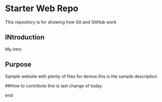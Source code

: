 # Starter Web Repo

This repository is for showing how Git and GitHub work
## INtroduction
My intro
## Purpose

Sample website with plenty of files for demos
this is hte sample description

##How to contribute
thsi is last change of today.

end

